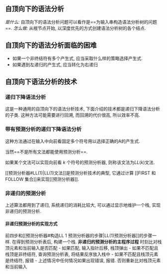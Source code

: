 ## 自顶向下的语法分析
*是什么:* 自顶向下的语法分析问题可以看作是==为输入串构造语法分析树的问题==. 
*怎么做:* 从根节点开始, 以深度优先的方式创建语法分析树的各个结点.

## 自顶向下的语法分析面临的困难
- 如果一个非终结符有多个产生式, 应当采取什么样的策略选择产生式.
- 如果遇到左递归的产生式, 应当转化为右递归

## 自顶向下语法分析的技术
### 递归下降语法分析
这是一种通用的自顶向下的语法分析技术, 下面介绍的技术都是递归下降语法分析的子类.
这种方法可能需要进行回溯, 而回溯的代价很高, 所以效率不高.

### 带有预测分析的递归下降语法分析
这种方法通过在输入中向前看固定多个符号用以选择正确的A的产生式.

当然==不是所有文法都能使用预测分析==.

如果某个文法可以实现向前看 $k$ 个符号的预测分析器, 则称该文法为$LL(k)$文法.

[[预测分析器#LL(1)|LL(1)文法]]是预测分析技术的典型, 它通过计算 [[FIRST 和 FOLLOW 集合]]来实现[[预测分析器]].

### 非递归的预测分析
上述算法都用到了递归, 系统递归的消耗比较大, 可以通过显示地维护一个栈, 实现非递归的预测分析.

#### 非递归预测分析的实现方式
前四步和[[预测分析器#构造LL 1 预测分析器的步骤|LL(1)预测分析器]]的步骤一样.
在得到预测分析表后, 构建一个栈.
**非递归的预测分析的主程序过程**
时刻比对栈顶元素和当前输入是否匹配
	- 如果匹配, 输入指针后移, 栈顶弹出
	- 如果不匹配且栈顶是非终结符, 查询预测分析表, 将结果反序放入栈中
	- 如果不匹配且栈顶元素是终结符, 报错
	- 上述情况中任何情况如果出现错误, 报错. 否则重新比对栈顶元素和当前输入